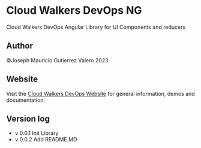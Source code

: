 # Cloud Walkers DevOps NG

Cloud Walkers DevOps Angular Library for UI Components and reducers

## Author

©Joseph Mauricio Gutierrez Valero 2023

## Website

Visit the [Cloud Walkers DevOps Website](https://cloud-walkers-devops.com/projects/library-angular) for general information, demos and documentation.

## Version log

- v 0.0.1
Init Library
- v 0.0.2
Add README.MD

